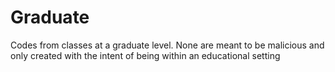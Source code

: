 # Graduate

Codes from classes at a graduate level. None are meant to be malicious and only created with the intent of being within an educational setting
